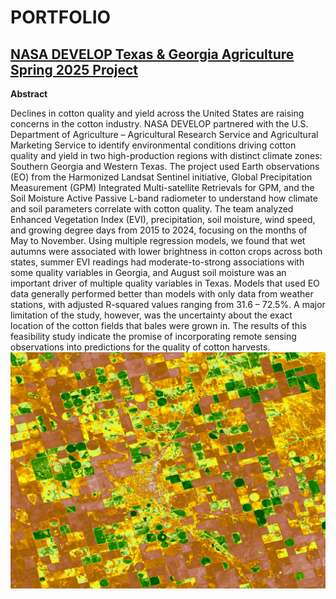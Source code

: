 # PORTFOLIO


## [NASA DEVELOP Texas & Georgia Agriculture Spring 2025 Project](https://github.com/Henry-Os/Texas-GeorgiaAg-NASA-Develop-.git)
**Abstract**

Declines in cotton quality and yield across the United States are raising concerns in the cotton industry. NASA DEVELOP partnered with the U.S. Department of Agriculture – Agricultural Research Service and Agricultural Marketing Service to identify environmental conditions driving cotton quality and yield in two high-production regions with distinct climate zones: Southern Georgia and Western Texas. The project used Earth observations (EO) from the Harmonized Landsat Sentinel initiative, Global Precipitation Measurement (GPM) Integrated Multi-satellite Retrievals for GPM, and the Soil Moisture Active Passive L-band radiometer to understand how climate and soil parameters correlate with cotton quality. The team analyzed Enhanced Vegetation Index (EVI), precipitation, soil moisture, wind speed, and growing degree days from 2015 to 2024, focusing on the months of May to November. Using multiple regression models, we found that wet autumns were associated with lower brightness in cotton crops across both states, summer EVI readings had moderate-to-strong associations with some quality variables in Georgia, and August soil moisture was an important driver of multiple quality variables in Texas. Models that used EO data generally performed better than models with only data from weather stations, with adjusted R-squared values ranging from 31.6 – 72.5%. A major limitation of the study, however, was the uncertainty about the exact location of the cotton fields that bales were grown in. The results of this feasibility study indicate the promise of incorporating remote sensing observations into predictions for the quality of cotton harvests.
![](images/web_9.jpg)
